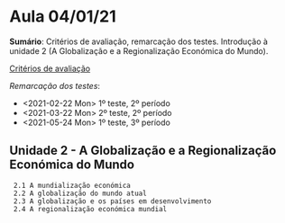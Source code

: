 # Aula 04/01/21
__Sumário__: 
Critérios de avaliação, remarcação dos testes. Introdução à unidade 2 (A Globalização e a Regionalização Económica do Mundo).

[Critérios de avaliação](http://escolasmichelgiacometti.net/index.php/alunos/1110-criterios-de-avaliacao-para-planos-curriculares-desenvolvidos-ao-abrigo-do-decreto-lei-n-55-2018.html)

_Remarcação dos testes_:
-   <2021-02-22 Mon> 1º teste, 2º período
-   <2021-03-22 Mon> 2º teste, 2º período
-   <2021-05-24 Mon> 1º teste, 3º período




## Unidade 2 - A Globalização e a Regionalização Económica do Mundo
     2.1 A mundialização económica
     2.2 A globalização do mundo atual
     2.3 A globalização e os países em desenvolvimento
     2.4 A regionalização económica mundial
	 
	 
